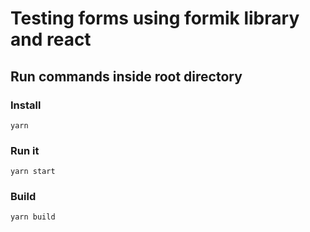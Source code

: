 # Testing forms using formik library and react

## Run commands inside root directory

### Install 

`yarn` 

### Run it 

`yarn start`


### Build 

`yarn build`
